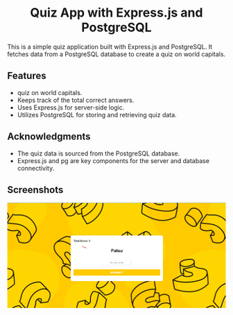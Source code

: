 <h1 align ="center">Quiz App with Express.js and PostgreSQL</h1>
<p>This is a simple quiz application built with Express.js and PostgreSQL. It fetches data from a PostgreSQL database to create a quiz on world capitals.</p>
<h2>Features</h2>

<ul>
 <li> quiz on world capitals. </li>
<li> Keeps track of the total correct answers. </li>
<li> Uses Express.js for server-side logic.</li>
<li> Utilizes PostgreSQL for storing and retrieving quiz data. </li>
</ul>
   
<h2>Acknowledgments</h2>
<ul>
  <li>The quiz data is sourced from the PostgreSQL database.
</li>
  <li>Express.js and pg are key components for the server and database connectivity.</li>
</ul>

<h2>Screenshots</h2>
<img src="./Images/Screenshot 2024-01-22 213626.png">
  
